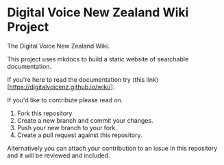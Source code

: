 # Digital Voice New Zealand Wiki Project

The Digital Voice New Zealand Wiki.

This project uses mkdocs to build a static website of searchable documentation.


If you're here to read the documentation try (this link)[https://digitalvoicenz.github.io/wiki/].

If you'd like to contribute please read on.

1. Fork this repository
2. Create a new branch and commit your changes.
3. Push your new branch to your fork.
4. Create a pull request against this repository.

Alternatively you can attach your contribution to an issue in this repository and it will be reviewed and included.



